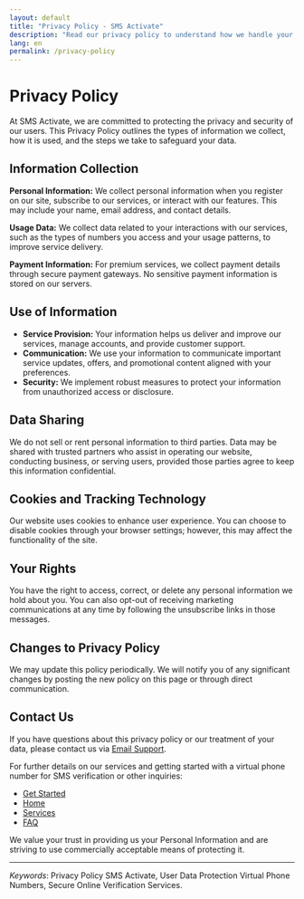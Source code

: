 ```yaml
---
layout: default
title: "Privacy Policy - SMS Activate"
description: "Read our privacy policy to understand how we handle your data at SMS Activate."
lang: en
permalink: /privacy-policy
---
```


# Privacy Policy

At SMS Activate, we are committed to protecting the privacy and security of our users. This Privacy Policy outlines the types of information we collect, how it is used, and the steps we take to safeguard your data.

## Information Collection

**Personal Information:** We collect personal information when you register on our site, subscribe to our services, or interact with our features. This may include your name, email address, and contact details.

**Usage Data:** We collect data related to your interactions with our services, such as the types of numbers you access and your usage patterns, to improve service delivery.

**Payment Information:** For premium services, we collect payment details through secure payment gateways. No sensitive payment information is stored on our servers.

## Use of Information

- **Service Provision:** Your information helps us deliver and improve our services, manage accounts, and provide customer support.
- **Communication:** We use your information to communicate important service updates, offers, and promotional content aligned with your preferences.
- **Security:** We implement robust measures to protect your information from unauthorized access or disclosure.

## Data Sharing

We do not sell or rent personal information to third parties. Data may be shared with trusted partners who assist in operating our website, conducting business, or serving users, provided those parties agree to keep this information confidential.

## Cookies and Tracking Technology

Our website uses cookies to enhance user experience. You can choose to disable cookies through your browser settings; however, this may affect the functionality of the site.

## Your Rights

You have the right to access, correct, or delete any personal information we hold about you. You can also opt-out of receiving marketing communications at any time by following the unsubscribe links in those messages.

## Changes to Privacy Policy

We may update this policy periodically. We will notify you of any significant changes by posting the new policy on this page or through direct communication.

## Contact Us

If you have questions about this privacy policy or our treatment of your data, please contact us via [Email Support](mailto:support@sms-activate.app).

For further details on our services and getting started with a virtual phone number for SMS verification or other inquiries:
- [Get Started](https://sms-activate.app/get-started)
- [Home](/)
- [Services](/services)
- [FAQ](/faq)

We value your trust in providing us your Personal Information and are striving to use commercially acceptable means of protecting it.

---

*Keywords*: Privacy Policy SMS Activate, User Data Protection Virtual Phone Numbers, Secure Online Verification Services.